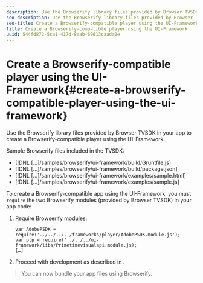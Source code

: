```yaml
---
description: Use the Browserify library files provided by Browser TVSDK in your app to create a Browserify-compatible player using the UI-Framework.
seo-description: Use the Browserify library files provided by Browser TVSDK in your app to create a Browserify-compatible player using the UI-Framework.
seo-title: Create a Browserify-compatible player using the UI-Framework
title: Create a Browserify-compatible player using the UI-Framework
uuid: 544fd872-5ca1-417d-8aab-69613caada0e
---
```


# Create a Browserify-compatible player using the UI-Framework{#create-a-browserify-compatible-player-using-the-ui-framework}

Use the Browserify library files provided by Browser TVSDK in your app to create a Browserify-compatible player using the UI-Framework.

Sample Browserify files included in the TVSDK:

* [!DNL […]/samples/browserify/ui-framework/build/Gruntfile.js] 
* [!DNL […]/samples/browserify/ui-framework/build/package.json] 
* [!DNL […]/samples/browserify/ui-framework/examples/sample.html] 
* [!DNL […]/samples/browserify/ui-framework/examples/sample.js]

To create a Browserify-compatible app using the UI-Framework, you must `require` the two Browserify modules (provided by Browser TVSDK) in your app code: 

1. Require Browserify modules:

   ```
   var AdobePSDK = require('../../../../frameworks/player/AdobePSDK.module.js');  
   var ptp = require('../../../ui-framework/libs/Primetimevisualapi.module.js);  
   […]
   ```

1. Proceed with development as described in [](../../../browser-tvsdk-2.4/getting-started/c-psdk-browser-tvsdk-2.4-create-a-basic-player/t-psdk-browser-tvsdk-2.4-create-basic-player-uif.md).
>You can now bundle your app files using Browserify. 
